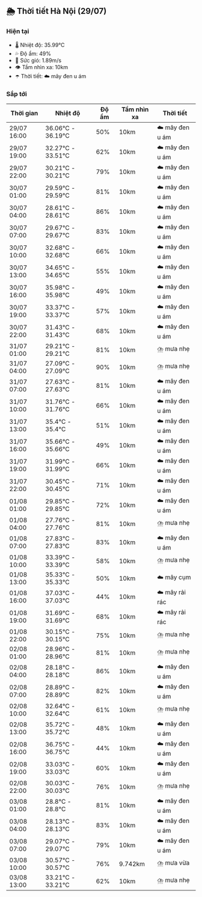## 🌦️ Thời tiết Hà Nội (29/07)

### Hiện tại

- 🌡️ Nhiệt độ: 35.99℃
- 💦 Độ ẩm: 49%
- 💨 Sức gió: 1.89m/s
- 👁️ Tầm nhìn xa: 10km
- ☂️ Thời tiết: ☁️ mây đen u ám

### Sắp tới

| Thời gian | Nhiệt độ | Độ ẩm | Tầm nhìn xa | Thời tiết |
| --- | --- | --- | --- | --- |
| 29/07 16:00 | 36.06℃ - 36.19℃ | 50% | 10km | ☁️ mây đen u ám |
| 29/07 19:00 | 32.27℃ - 33.51℃ | 62% | 10km | ☁️ mây đen u ám |
| 29/07 22:00 | 30.21℃ - 30.21℃ | 79% | 10km | ☁️ mây đen u ám |
| 30/07 01:00 | 29.59℃ - 29.59℃ | 81% | 10km | ☁️ mây đen u ám |
| 30/07 04:00 | 28.61℃ - 28.61℃ | 86% | 10km | ☁️ mây đen u ám |
| 30/07 07:00 | 29.67℃ - 29.67℃ | 83% | 10km | ☁️ mây đen u ám |
| 30/07 10:00 | 32.68℃ - 32.68℃ | 66% | 10km | ☁️ mây đen u ám |
| 30/07 13:00 | 34.65℃ - 34.65℃ | 55% | 10km | ☁️ mây đen u ám |
| 30/07 16:00 | 35.98℃ - 35.98℃ | 49% | 10km | ☁️ mây đen u ám |
| 30/07 19:00 | 33.37℃ - 33.37℃ | 57% | 10km | ☁️ mây đen u ám |
| 30/07 22:00 | 31.43℃ - 31.43℃ | 68% | 10km | ☁️ mây đen u ám |
| 31/07 01:00 | 29.21℃ - 29.21℃ | 81% | 10km | ⛈️ mưa nhẹ |
| 31/07 04:00 | 27.09℃ - 27.09℃ | 90% | 10km | ⛈️ mưa nhẹ |
| 31/07 07:00 | 27.63℃ - 27.63℃ | 81% | 10km | ☁️ mây đen u ám |
| 31/07 10:00 | 31.76℃ - 31.76℃ | 66% | 10km | ☁️ mây đen u ám |
| 31/07 13:00 | 35.4℃ - 35.4℃ | 51% | 10km | ☁️ mây đen u ám |
| 31/07 16:00 | 35.66℃ - 35.66℃ | 49% | 10km | ☁️ mây đen u ám |
| 31/07 19:00 | 31.99℃ - 31.99℃ | 66% | 10km | ☁️ mây đen u ám |
| 31/07 22:00 | 30.45℃ - 30.45℃ | 71% | 10km | ☁️ mây đen u ám |
| 01/08 01:00 | 29.85℃ - 29.85℃ | 72% | 10km | ☁️ mây đen u ám |
| 01/08 04:00 | 27.76℃ - 27.76℃ | 81% | 10km | ⛈️ mưa nhẹ |
| 01/08 07:00 | 27.83℃ - 27.83℃ | 83% | 10km | ☁️ mây đen u ám |
| 01/08 10:00 | 33.39℃ - 33.39℃ | 58% | 10km | ⛈️ mưa nhẹ |
| 01/08 13:00 | 35.33℃ - 35.33℃ | 50% | 10km | ☁️ mây cụm |
| 01/08 16:00 | 37.03℃ - 37.03℃ | 44% | 10km | ☁️ mây rải rác |
| 01/08 19:00 | 31.69℃ - 31.69℃ | 68% | 10km | ☁️ mây rải rác |
| 01/08 22:00 | 30.15℃ - 30.15℃ | 75% | 10km | ⛈️ mưa nhẹ |
| 02/08 01:00 | 28.96℃ - 28.96℃ | 81% | 10km | ⛈️ mưa nhẹ |
| 02/08 04:00 | 28.18℃ - 28.18℃ | 86% | 10km | ☁️ mây đen u ám |
| 02/08 07:00 | 28.89℃ - 28.89℃ | 82% | 10km | ☁️ mây đen u ám |
| 02/08 10:00 | 32.64℃ - 32.64℃ | 61% | 10km | ⛈️ mưa nhẹ |
| 02/08 13:00 | 35.72℃ - 35.72℃ | 48% | 10km | ☁️ mây đen u ám |
| 02/08 16:00 | 36.75℃ - 36.75℃ | 44% | 10km | ☁️ mây đen u ám |
| 02/08 19:00 | 33.03℃ - 33.03℃ | 60% | 10km | ☁️ mây đen u ám |
| 02/08 22:00 | 30.03℃ - 30.03℃ | 76% | 10km | ⛈️ mưa nhẹ |
| 03/08 01:00 | 28.8℃ - 28.8℃ | 81% | 10km | ☁️ mây đen u ám |
| 03/08 04:00 | 28.13℃ - 28.13℃ | 83% | 10km | ☁️ mây đen u ám |
| 03/08 07:00 | 29.07℃ - 29.07℃ | 79% | 10km | ☁️ mây đen u ám |
| 03/08 10:00 | 30.57℃ - 30.57℃ | 76% | 9.742km | ⛈️ mưa vừa |
| 03/08 13:00 | 33.21℃ - 33.21℃ | 62% | 10km | ⛈️ mưa nhẹ |
